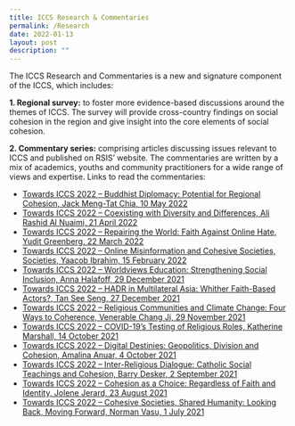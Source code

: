 ```yaml
---
title: ICCS Research & Commentaries
permalink: /Research
date: 2022-01-13
layout: post
description: ""
---
```

The ICCS Research and Commentaries is a new and signature component of the ICCS, which includes:

**1. Regional survey:** to foster more evidence-based discussions around the themes of ICCS. The survey will provide cross-country findings on social cohesion in the region and give insight into the core elements of social cohesion.

**2. Commentary series:** comprising articles discussing issues relevant to ICCS and published on RSIS’ website. The commentaries are written by a mix of academics, youths and community practitioners for a wide range of views and expertise. Links to read the commentaries:
* [Towards ICCS 2022 – Buddhist Diplomacy: Potential for Regional Cohesion, Jack Meng-Tat Chia, 10 May 2022](https://www.rsis.edu.sg/rsis-publication/rsis/towards-iccs-2022-buddhist-diplomacy-potential-for-regional-cohesion/)
* [Towards ICCS 2022 – Coexisting with Diversity and Differences, Ali Rashid Al Nuaimi, 21 April 2022](https://www.rsis.edu.sg/rsis-publication/rsis/towards-iccs-2022-coexisting-with-diversity-and-differences/)
* [Towards ICCS 2022 – Repairing the World: Faith Against Online Hate, Yudit Greenberg, 22 March 2022](https://www.rsis.edu.sg/rsis-publication/rsis/towards-iccs-2022-repairing-the-world-faith-against-online-hate/)
* [Towards ICCS 2022 – Online Misinformation and Cohesive Societies, Societies, Yaacob Ibrahim, 15 February 2022](https://www.rsis.edu.sg/rsis-publication/rsis/towards-iccs-2022-online-misinformation-and-cohesive-societies/)
* [Towards ICCS 2022 – Worldviews Education: Strengthening Social Inclusion, Anna Halafoff, 29 December 2021](https://www.rsis.edu.sg/rsis-publication/rsis/towards-iccs-2022-worldviews-education-strengthening-social-inclusion/)
* [Towards ICCS 2022 – HADR in Multilateral Asia: Whither Faith-Based Actors?, Tan See Seng, 27 December 2021](https://www.rsis.edu.sg/rsis-publication/rsis/towards-iccs-2022-hadr-in-multilateral-asia-whither-faith-based-actors/)
* [Towards ICCS 2022 – Religious Communities and Climate Change: Four Ways to Coherence, Venerable Chang Ji, 29 November 2021](https://www.rsis.edu.sg/rsis-publication/rsis/towards-iccs-2022-religious-communities-and-climate-change-four-ways-to-coherence/)
* [Towards ICCS 2022 – COVID-19’s Testing of Religious Roles, Katherine Marshall, 14 October 2021](https://www.rsis.edu.sg/rsis-publication/rsis/towards-iccs-2022-covid-19s-testing-of-religious-roles/)
* [Towards ICCS 2022 – Digital Destinies: Geopolitics, Division and Cohesion, Amalina Anuar, 4 October 2021](https://www.rsis.edu.sg/rsis-publication/cms/towards-iccs-2022-digital-destinies-geopolitics-division-and-cohesion/)
* [Towards ICCS 2022 – Inter-Religious Dialogue: Catholic Social Teachings and Cohesion, Barry Desker, 2 September 2021](https://www.rsis.edu.sg/rsis-publication/rsis/towards-iccs-2022-inter-religious-dialogue-catholic-social-teachings-and-cohesion/)
* [Towards ICCS 2022 – Cohesion as a Choice: Regardless of Faith and Identity, Jolene Jerard, 23 August 2021](https://www.rsis.edu.sg/rsis-publication/rsis/towards-iccs-2022-cohesion-as-a-choice-regardless-of-faith-and-identity/)
* [Towards ICCS 2022 – Cohesive Societies, Shared Humanity: Looking Back, Moving Forward, Norman Vasu, 1 July 2021](https://www.rsis.edu.sg/rsis-publication/cens/towards-iccs-2022-cohesive-societies-shared-humanity-looking-back-moving-forward/)